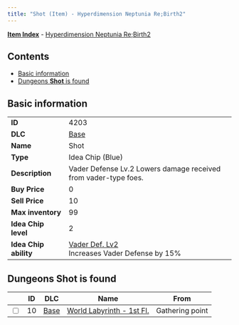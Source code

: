 ```yaml
---
title: "Shot (Item) - Hyperdimension Neptunia Re;Birth2"
---
```


[**Item Index**](/neptunia/rb2/item/index.html) - [Hyperdimension Neptunia Re;Birth2](/neptunia/rb2)

## Contents

- [Basic information](#basic-information)
- [Dungeons **Shot** is found](#dungeons-shot-is-found)

## Basic information

|   |   |
| -- | -- |
| **ID** | 4203 |
| **DLC** | [Base](/neptunia/rb2/dlc/0-base.html) |
| **Name** | Shot |
| **Type** | Idea Chip (Blue) |
| **Description** | Vader Defense Lv.2 Lowers damage received from vader-type foes. |
| **Buy Price** | 0 |
| **Sell Price** | 10 |
| **Max inventory** | 99 |
| **Idea Chip level** | 2 |
| **Idea Chip ability** | [Vader Def. Lv2](/neptunia/rb2/ability/0-9602-vader-def-lv2.html)<br />Increases Vader Defense by 15% |

## Dungeons **Shot** is found

|    | ID | DLC | Name | From |
| -- | -- | --- | ---- | ---- |
| <input type="checkbox" id="rb2-dungeon-0-10" class="trackbox" /> | 10 | [Base](/neptunia/rb2/dlc/0-base.html) | [World Labyrinth - 1st Fl.](/neptunia/rb2/dungeon/0-10-world-labyrinth-1st-fl.html) | Gathering point |